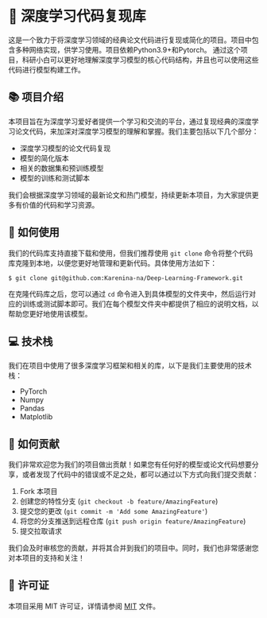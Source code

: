 # 🤖 深度学习代码复现库

这是一个致力于将深度学习领域的经典论文代码进行复现或简化的项目。项目中包含多种网络实现，供学习使用。项目依赖Python3.9+和Pytorch。
通过这个项目，科研小白可以更好地理解深度学习模型的核心代码结构，并且也可以使用这些代码进行模型构建工作。

## 📚 项目介绍

本项目旨在为深度学习爱好者提供一个学习和交流的平台，通过复现经典的深度学习论文代码，来加深对深度学习模型的理解和掌握。我们主要包括以下几个部分：

- 深度学习模型的论文代码复现
- 模型的简化版本
- 相关的数据集和预训练模型
- 模型的训练和测试脚本

我们会根据深度学习领域的最新论文和热门模型，持续更新本项目，为大家提供更多有价值的代码和学习资源。

## 🚀 如何使用

我们的代码库支持直接下载和使用，但我们推荐使用 `git clone` 命令将整个代码库克隆到本地，以便您更好地管理和更新代码。具体使用方法如下：

```bash
$ git clone git@github.com:Karenina-na/Deep-Learning-Framework.git
```

在克隆代码库之后，您可以通过 `cd` 命令进入到具体模型的文件夹中，然后运行对应的训练或测试脚本即可。我们在每个模型文件夹中都提供了相应的说明文档，以帮助您更好地使用该模型。

## 💻 技术栈

我们在项目中使用了很多深度学习框架和相关的库，以下是我们主要使用的技术栈：

- PyTorch
- Numpy
- Pandas
- Matplotlib

## 🤝 如何贡献

我们非常欢迎您为我们的项目做出贡献！如果您有任何好的模型或论文代码想要分享，或者发现了代码中的错误或不足之处，都可以通过以下方式向我们提交贡献：

1. Fork 本项目
2. 创建您的特性分支 (`git checkout -b feature/AmazingFeature`)
3. 提交您的更改 (`git commit -m 'Add some AmazingFeature'`)
4. 将您的分支推送到远程仓库 (`git push origin feature/AmazingFeature`)
5. 提交拉取请求

我们会及时审核您的贡献，并将其合并到我们的项目中。同时，我们也非常感谢您对本项目的支持和关注！

## 📝 许可证

本项目采用 MIT 许可证，详情请参阅 [MIT](https://choosealicense.com/licenses/mit/) 文件。